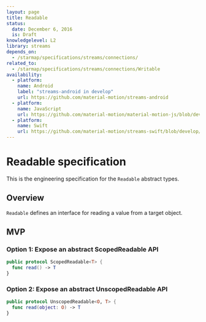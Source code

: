 ```yaml
---
layout: page
title: Readable
status:
  date: December 6, 2016
  is: Draft
knowledgelevel: L2
library: streams
depends_on:
  - /starmap/specifications/streams/connections/
related_to:
  - /starmap/specifications/streams/connections/Writable
availability:
  - platform:
    name: Android
    label: "streams-android in develop"
    url: https://github.com/material-motion/streams-android
  - platform:
    name: JavaScript
    url: https://github.com/material-motion/material-motion-js/blob/develop/packages/streams/src/types.ts
  - platform:
    name: Swift
    url: https://github.com/material-motion/streams-swift/blob/develop/src/ScopedProperty.swift
---
```


# Readable specification

This is the engineering specification for the `Readable` abstract types.

## Overview

`Readable` defines an interface for reading a value from a target object.

## MVP

### Option 1: Expose an abstract ScopedReadable API

```swift
public protocol ScopedReadable<T> {
  func read() -> T
}
```

### Option 2: Expose an abstract UnscopedReadable API

```swift
public protocol UnscopedReadable<O, T> {
  func read(object: O) -> T
}
```
